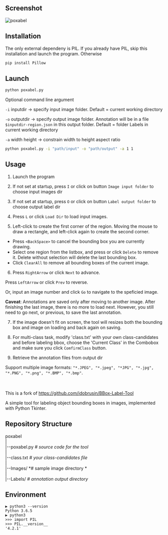 ## Screenshot
![poxabel](./example.jpg)

## Installation
The only external dependeny is PIL.
If you already have PIL, skip this installation and launch the program.
Otherwise
```bash
pip install Pillow
```

## Launch
```bash
python poxabel.py
```
Optional command line argument

`-i` inputdir -> specify input image folder. Default = current working directory

`-o` outputdir -> specify output image folder. Annotation will be in a file `$inputdir-region.json` in this output folder. Default = folder Labels in current working directory

`-a` width height -> constrain width to height aspect ratio

```bash
python poxabel.py -i "path/input" -o "path/output" -a 1 1 
```

## Usage
1. Launch the program
2. If not set at startup, press `I` or click on button `Image input folder` to choose input images dir
3. If not set at startup, press `O` or click on button `Label output folder` to choose output label dir
4. Press `L` or click `Load Dir` to load input images.

5. Left-click to create the first corner of the region. Moving the mouse to draw a rectangle, and left-click again to create the second corner.
  - Press `<BackSpace>` to cancel the bounding box you are currently drawing.
  - Select one region from the listbox, and press or click `Delete` to remove it. Delete without selection will delete the last bounding box.
  - Click `ClearAll` to remove all bounding boxes of the current image.

6. Press `RightArrow` or click `Next` to advance. 

Press `LeftArrow` or click `Prev` to reverse. 

Or, input an image number and click `Go` to navigate to the speficied image.

**Caveat**: Annotations are saved only after moving to another image. After finishing the last image, there is no more to load next. However, you still need to go next, or previous, to save the last annotation. 

7. If the image doesn't fit on screen, the tool will resizes both the bounding box and image on loading and back again on saving.

8. For multi-class task, modify 'class.txt' with your own class-candidates and before labeling bbox, choose the 'Current Class' in the Combobox and make sure you click `ComfirmClass` button.

9. Retrieve the annotation files from output dir

Support multiple image formats: `"*.JPEG", "*.jpeg", "*JPG", "*.jpg", "*.PNG", "*.png", "*.BMP", "*.bmp"`.

<br><br>
This is a fork of https://github.com/idobrusin/BBox-Label-Tool

A simple tool for labeling object bounding boxes in images, implemented with Python Tkinter.


Repository Structure
-----------------
poxabel  
|  
|--poxabel.py   *# source code for the tool*  
|  
|--class.txt   *# your class-candidates file*  
|  
|--Images/   *# sample image directory *  
|  
|--Labels/   *# annotation output directory*  


Environment
----------
```
▶ python3 --version
Python 3.6.5
▶ python3
>>> import PIL
>>> PIL.__version__
'4.2.1'
```
